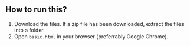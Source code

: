 ## How to run this?

1. Download the files. If a zip file has been downloaded, extract the files into a folder.
2. Open ``` basic.html ``` in your browser (preferrably Google Chrome).
